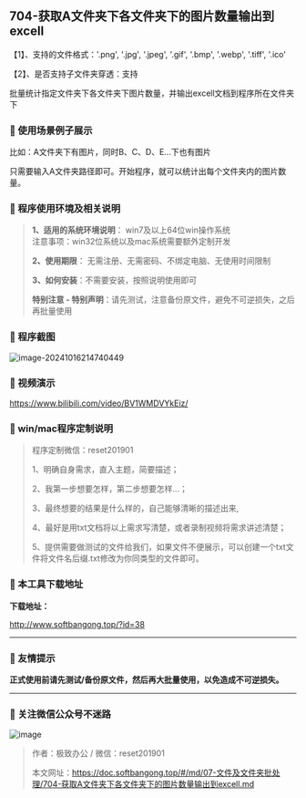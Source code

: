 ## 704-获取A文件夹下各文件夹下的图片数量输出到excell

【1】、支持的文件格式：'.png', '.jpg', '.jpeg', '.gif', '.bmp', '.webp', '.tiff', '.ico'  

【2】、是否支持子文件夹穿透：支持   

批量统计指定文件夹下各文件夹下图片数量，并输出excell文档到程序所在文件夹下

### 📑 使用场景例子展示
比如：A文件夹下有图片，同时B、C、D、E...下也有图片

只需要输入A文件夹路径即可。开始程序，就可以统计出每个文件夹内的图片数量。

### 📑 程序使用环境及相关说明

> **1、适用的系统环境说明**： win7及以上64位win操作系统  
> 注意事项：win32位系统以及mac系统需要额外定制开发  
>
> **2、使用期限**： 无需注册、无需密码、不绑定电脑、无使用时间限制  
>
> **3、如何安装**：不需要安装，按照说明使用即可  
>
> **特别注意 - 特别声明**：请先测试，注意备份原文件，避免不可逆损失，之后再批量使用

### 📑 程序截图

![image-20241016214740449](https://s2.loli.net/2024/10/16/Ka94QepvgZfAbOJ.png) 

### 📑 视频演示

https://www.bilibili.com/video/BV1WMDVYkEiz/

### 📑 win/mac程序定制说明

> 程序定制微信：reset201901  
>
> 1、明确自身需求，直入主题，简要描述；
>
> 2、我第一步想要怎样，第二步想要怎样...； 
>
> 3、最终想要的结果是什么样的，自己能够清晰的描述出来,  
>
> 4、最好是用txt文档将以上需求写清楚，或者录制视频将需求讲述清楚；  
>
> 5、提供需要做测试的文件给我们，如果文件不便展示，可以创建一个txt文件将文件名后缀.txt修改为你同类型的文件即可。  

### 📑 本工具下载地址

**下载地址：**

http://www.softbangong.top/?id=38

------

### 📑 友情提示

**正式使用前请先测试/备份原文件，然后再大批量使用，以免造成不可逆损失。**

------

### 📑 关注微信公众号不迷路

![image](https://s2.loli.net/2024/11/02/tK9T7jxLcuv5rUk.png)

> 作者：极致办公  /  微信：reset201901
>
> 本文网址：https://doc.softbangong.top/#/md/07-文件及文件夹批处理/704-获取A文件夹下各文件夹下的图片数量输出到excell.md